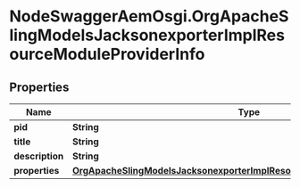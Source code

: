 # NodeSwaggerAemOsgi.OrgApacheSlingModelsJacksonexporterImplResourceModuleProviderInfo

## Properties

Name | Type | Description | Notes
------------ | ------------- | ------------- | -------------
**pid** | **String** |  | [optional] 
**title** | **String** |  | [optional] 
**description** | **String** |  | [optional] 
**properties** | [**OrgApacheSlingModelsJacksonexporterImplResourceModuleProviderProperties**](OrgApacheSlingModelsJacksonexporterImplResourceModuleProviderProperties.md) |  | [optional] 


